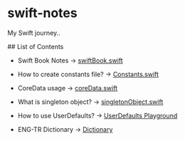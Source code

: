 # swift-notes

My Swift journey..

## List of Contents

- Swift Book Notes -> [swiftBook.swift](https://github.com/sametkoyuncu/swift-notes/blob/master/swiftBook.swift)
- How to create constants file? -> [Constants.swift](https://github.com/sametkoyuncu/swift-notes/blob/master/Constants.swift)
- CoreData usage -> [coreData.swift](https://github.com/sametkoyuncu/swift-notes/blob/master/coreData.swift)
- What is singleton object? -> [singletonObject.swift](https://github.com/sametkoyuncu/swift-notes/blob/master/singletonObject.swift)
- How to use UserDefaults? -> [UserDefaults Playground](https://github.com/sametkoyuncu/swift-notes/blob/master/UserDefaults-Playground/UserDefaults.playground/Contents.swift)

- ENG-TR Dictionary -> [Dictionary](https://github.com/sametkoyuncu/swift-notes/blob/master/dictionary.md)
